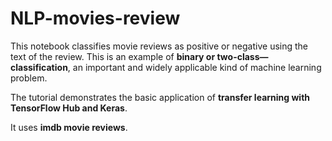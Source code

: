# NLP-movies-review

This notebook classifies movie reviews as positive or negative using the text of the review. This is an example of **binary or two-class—classification**, an important and widely applicable kind of machine learning problem.

The tutorial demonstrates the basic application of **transfer learning with TensorFlow Hub and Keras**.

It uses **imdb movie reviews**.
